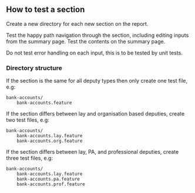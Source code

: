 ## How to test a section

Create a new directory for each new section on the report.

Test the happy path navigation through the section, including editing inputs from the summary page. Test the contents on the summary page.

Do not test error handling on each input, this is to be tested by unit tests.

### Directory structure

If the section is the same for all deputy types then only create one test file, e.g:

```$xslt
bank-accounts/
    bank-accounts.feature
```

If the section differs between lay and organisation based deputies, create two test files, e.g:

```$xslt
bank-accounts/
    bank-accounts.lay.feature
    bank-accounts.org.feature
```

If the section differs between lay, PA, and professional deputies, create three test files, e.g:

```$xslt
bank-accounts/
    bank-accounts.lay.feature
    bank-accounts.pa.feature
    bank-accounts.prof.feature
```
